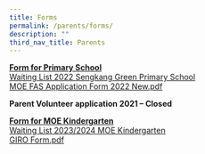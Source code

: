 ```yaml
---
title: Forms
permalink: /parents/forms/
description: ""
third_nav_title: Parents
---
```


<p><strong><u>Form for Primary School</u></strong><br /><a href="https://sengkanggreenpri-moe-edu-sg-admin.cwp.sg/qql/slot/u160/For%20Parents/Waiting%20List%202022%20Sengkang%20Green%20Primary%20School%20V3.xlsx" target="_blank" rel="noopener">Waiting List 2022 Sengkang Green Primary School</a><br /><a href="/files/MOE%20FAS%20Application%20Form%202022%20New.pdf" target="_blank" rel="noopener">MOE FAS Application Form 2022 New.pdf</a></p>
<p><strong>Parent Volunteer application 2021 &ndash; Closed</strong></p>
<p><strong><u>Form for MOE Kindergarten<br /></u></strong><a href="https://www.form.gov.sg/63e32fc713cac10012e7edcf" target="_blank" rel="noopener">Waiting List 2023/2024 MOE Kindergarten</a><br /><a href="/files/GIRO%20Form.pdf">GIRO Form.pdf</a>&nbsp;</p>